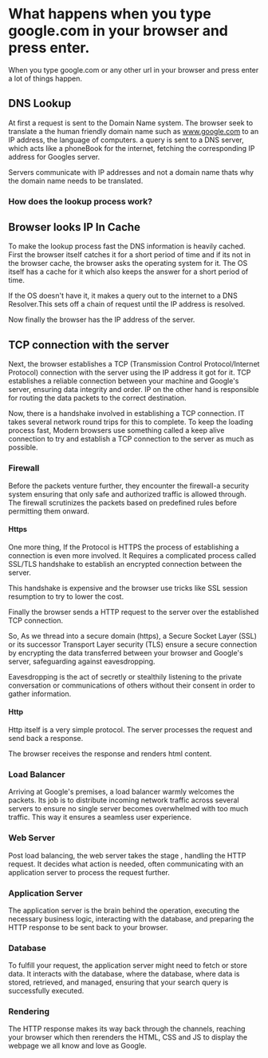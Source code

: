 # What happens when you type google.com in your browser and press enter.
When you type google.com or any other url in your browser and press enter a lot of things happen.

## DNS Lookup
At first a request is sent to the Domain Name system. The browser seek to translate a the human friendly domain name such as www.google.com to an IP address, the language of computers. a query is sent to a DNS server, which acts like a phoneBook for the internet, fetching the corresponding IP address for Googles server.

Servers communicate with IP addresses and not a domain name thats why the domain name needs to be translated.

### How does the lookup process work?

## Browser looks IP In Cache
To make the lookup process fast the DNS information is heavily cached. First the browser itself catches it for a short period of time and if its not in the browser cache, the browser asks the operating system for it. The OS itself has a cache for it which also keeps the answer for a short period of time.

If the OS doesn't have it, it makes a query out to the internet to a DNS Resolver.This sets off a chain of request until the IP address is resolved.

Now finally the browser has the IP address of the  server.

## TCP connection with the server
Next, the browser establishes a TCP (Transmission Control Protocol/Internet Protocol)  connection with the server using the IP address it got for it. TCP establishes a reliable connection between your machine and Google's server, ensuring data integrity and order. IP on the other hand is responsible for routing the data packets to the correct destination.

Now, there is a handshake involved in establishing a TCP connection. IT takes several network round trips for this to complete. To keep the loading process fast, Modern browsers use something called a keep alive connection to try and establish a TCP connection to the server as much as possible.

### Firewall
Before the packets venture further, they encounter the firewall-a security system ensuring that only safe and authorized traffic is allowed through. The firewall scrutinizes the packets based on predefined rules before permitting them onward.

#### Https

One more thing, If the Protocol is HTTPS the process of establishing a connection is even more involved. It Requires a complicated process called SSL/TLS handshake to establish an encrypted connection between the server.

This handshake is expensive and the browser use tricks like SSL session resumption to try to lower the cost.

Finally the browser sends a HTTP request to the server over the established TCP connection.

So, As we thread into a secure domain (https), a Secure Socket Layer (SSL) or its successor Transport Layer security (TLS) ensure a secure connection by encrypting the data transferred between your browser and Google's server, safeguarding against eavesdropping.

Eavesdropping is the act of secretly or stealthily listening to the private conversation or communications of others without their consent in order to gather information.


#### Http
Http itself is a very simple protocol. The server processes the request and send back a response.

The browser receives the response and renders html content.

### Load Balancer
Arriving at Google's premises, a load balancer warmly welcomes the packets. Its job is to distribute incoming network traffic across several servers to ensure no single server becomes overwhelmed with too much traffic. This way it ensures a seamless user experience.

### Web Server
Post load balancing, the  web server takes the stage , handling the HTTP request. It decides what action is needed, often communicating with an application server to process the request further.

### Application Server
The application server is the brain behind the operation, executing the necessary business logic, interacting with the database, and preparing the HTTP response to be sent back to your browser.

### Database
To fulfill your request, the application server might need to fetch or store data. It interacts with the database, where the database, where data is stored, retrieved, and managed, ensuring that your search query is successfully executed.

### Rendering
The HTTP response makes its way back through the channels, reaching your browser which then rerenders the HTML, CSS and JS to display the webpage we all know and love as Google.

